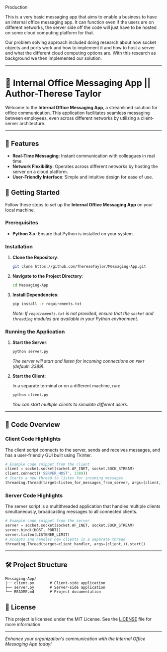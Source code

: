 
Production

This is a very basic messaging app that aims to enable a business to have an internal office messaging app. It can function even if the users are on different networks, the server side off the code will just have to be hosted on some cloud computing platform for that.

Our problem solving approach included doing research about how socket objects and ports work and how to implement it and how to host a server and what the different cloud computing options are. With this research as background we then implemented our solution.

---

# 📧 Internal Office Messaging App || Author-Therese Taylor

Welcome to the **Internal Office Messaging App**, a streamlined solution for office communication. This application facilitates seamless messaging between employees, even across different networks by utilizing a client-server architecture.

---

## 🌟 Features

- **Real-Time Messaging**: Instant communication with colleagues in real time.
- **Network Flexibility**: Operates across different networks by hosting the server on a cloud platform.
- **User-Friendly Interface**: Simple and intuitive design for ease of use.

## 🚀 Getting Started

Follow these steps to set up the **Internal Office Messaging App** on your local machine.

### Prerequisites

- **Python 3.x**: Ensure that Python is installed on your system.

### Installation

1. **Clone the Repository**:

   ```bash
   git clone https://github.com/ThereseTaylor/Messaging-App.git
   ```

2. **Navigate to the Project Directory**:

   ```bash
   cd Messaging-App
   ```

3. **Install Dependencies**:

   ```bash
   pip install -r requirements.txt
   ```

   *Note: If `requirements.txt` is not provided, ensure that the `socket` and `threading` modules are available in your Python environment.*

### Running the Application

1. **Start the Server**:

   ```python
   python server.py
   ```

   *The server will start and listen for incoming connections on `PORT` (default: 3389).*

2. **Start the Client**:

   In a separate terminal or on a different machine, run:

   ```python
   python client.py
   ```

   *You can start multiple clients to simulate different users.*

---

## 📄 Code Overview

### Client Code Highlights

The client script connects to the server, sends and receives messages, and has a user-friendly GUI built using Tkinter.

```python
# Example code snippet from the client
client = socket.socket(socket.AF_INET, socket.SOCK_STREAM)
client.connect(('SERVER_HOST', 3389))
# Starts a new thread to listen for incoming messages
threading.Thread(target=listen_for_messages_from_server, args=(client,)).start()
```

### Server Code Highlights

The server script is a multithreaded application that handles multiple clients simultaneously, broadcasting messages to all connected clients.

```python
# Example code snippet from the server
server = socket.socket(socket.AF_INET, socket.SOCK_STREAM)
server.bind((HOST, PORT))
server.listen(LISTENER_LIMIT)
# Accepts and handles new clients in a separate thread
threading.Thread(target=client_handler, args=(client,)).start()
```

---

## 🛠 Project Structure

```plaintext
Messaging-App/
├── client.py       # Client-side application
├── server.py       # Server-side application
└── README.md       # Project documentation
```


## 📜 License

This project is licensed under the MIT License. See the [LICENSE](LICENSE) file for more information.

---

*Enhance your organization's communication with the Internal Office Messaging App today!*



